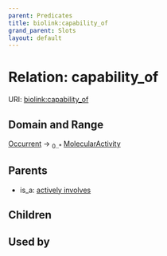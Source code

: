 ```yaml
---
parent: Predicates
title: biolink:capability_of
grand_parent: Slots
layout: default
---
```


# Relation: capability_of




URI: [biolink:capability_of](https://w3id.org/biolink/vocab/capability_of)

## Domain and Range

[Occurrent](Occurrent.md) ->  <sub>0..\*</sub> [MolecularActivity](MolecularActivity.md)

## Parents

 *  is_a: [actively involves](actively_involves.md)

## Children


## Used by

